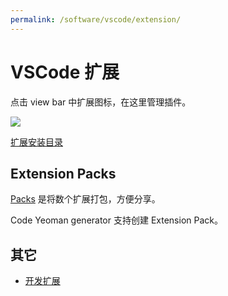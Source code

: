 ```yaml
---
permalink: /software/vscode/extension/
---
```


# VSCode 扩展

点击 view bar 中扩展图标，在这里管理插件。

![](https://code.visualstudio.com/images/install-extension_extensions-view.png)

[扩展安装目录](https://code.visualstudio.com/docs/extensions/install-extension#_side-loading)

## Extension Packs

[Packs](https://code.visualstudio.com/Docs/extensionAPI/extension-manifest#_extension-packs) 是将数个扩展打包，方便分享。

Code Yeoman generator 支持创建 Extension Pack。

## 其它

- [开发扩展](development.md)


